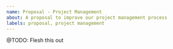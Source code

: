 ```yaml
---
name: Proposal - Project Management
about: A proposal to improve our project management process
labels: proposal, project management
---
```


@TODO: Flesh this out
